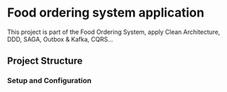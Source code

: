 

# Food ordering system application

This project is part of the Food Ordering System, apply Clean Architecture, DDD, SAGA, Outbox & Kafka, CQRS...

## Project Structure

### Setup and Configuration
